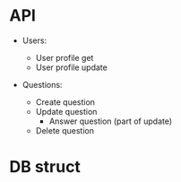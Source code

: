 # API
- Users:
  - User profile get
  - User profile update

- Questions:
  - Create question
  - Update question
    - Answer question (part of update)
  - Delete question

# DB struct
